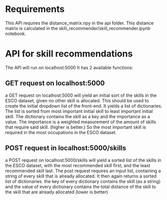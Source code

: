 # Requirements

This API requires the distance_matrix.npy in the api folder.
This distance matrix is calculated in the skill_recommender/skill_recommender.ipynb notebook.

# API for skill recommendations

The API will run on localhost:5000
It has 2 available functions:

## GET request on localhost:5000

a GET request on localhost:5000 will yield an initial sort of the skills in the ESCO dataset, given no other skill is allocated.
This should be used to create the initial dropdown list of the front-end.
It yields a list of dictionaries. The list is sorted from most important initial skill to least important initial skill.
The dictionary contains the skill as a key and the importance as a value. The importance is a weighted measurement of the amount of skills that require said skill. (higher is better.) So the most important skill is required in the most occupations in the ESCO dataset.

## POST request in localhost:5000/skills

a POST request on localhost:5000/skills will yield a sorted list of the skills in the ESCO dataset, with the most recommended skill first, and the least recommended skill last.
The post request requires an input list, containing a string of every skill that is already allocated.
It then again returns a sorted list of dictionaries. the key of every dictionary contains the skill (as a string) and the value of every dictionary contains the total distance of the skill to the skill that are already allocated (lower is better)
